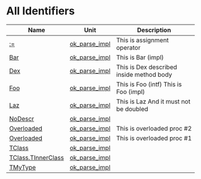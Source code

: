 # All Identifiers


| Name | Unit | Description |
|---|---|---|
| [:=](ok_parse_impl.md#:=) | [ok_parse_impl](ok_parse_impl.md) | This is assignment operator |
| [Bar](ok_parse_impl.md#Bar) | [ok_parse_impl](ok_parse_impl.md) | This is Bar (impl) |
| [Dex](ok_parse_impl.md#Dex) | [ok_parse_impl](ok_parse_impl.md) | This is Dex described inside method body |
| [Foo](ok_parse_impl.md#Foo) | [ok_parse_impl](ok_parse_impl.md) | This is Foo (intf) This is Foo (impl) |
| [Laz](ok_parse_impl.md#Laz) | [ok_parse_impl](ok_parse_impl.md) | This is Laz And it must not be doubled |
| [NoDescr](ok_parse_impl.md#NoDescr) | [ok_parse_impl](ok_parse_impl.md) |   |
| [Overloaded](ok_parse_impl.md#Overloaded) | [ok_parse_impl](ok_parse_impl.md) | This is overloaded proc #2 |
| [Overloaded](ok_parse_impl.md#Overloaded) | [ok_parse_impl](ok_parse_impl.md) | This is overloaded proc #1 |
| [TClass](ok_parse_impl.TClass.md) | [ok_parse_impl](ok_parse_impl.md) |   |
| [TClass.TInnerClass](ok_parse_impl.TClass.TInnerClass.md) | [ok_parse_impl](ok_parse_impl.md) |   |
| [TMyType](ok_parse_impl.TMyType.md) | [ok_parse_impl](ok_parse_impl.md) |   |
